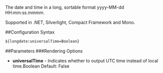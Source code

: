 The date and time in a long, sortable format yyyy-MM-dd HH:mm:ss.mmmm. 

Supported in .NET, Silverlight, Compact Framework and Mono.

##Configuration Syntax
```xml
${longdate:universalTime=Boolean}
```

##Parameters
###Rendering Options
* **universalTime** - Indicates whether to output UTC time instead of local time.Boolean Default: False
